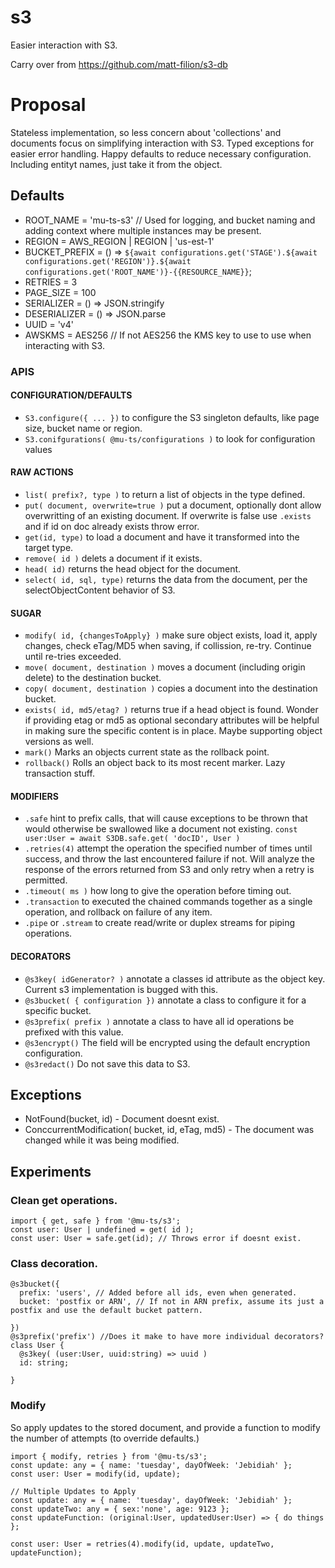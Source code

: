 # s3

Easier interaction with S3.

Carry over from https://github.com/matt-filion/s3-db

# Proposal

Stateless implementation, so less concern about 'collections' and documents focus on simplifying interaction with S3.
Typed exceptions for easier error handling.
Happy defaults to reduce necessary configuration. Including entityt names, just take it from the object.

## Defaults

* ROOT_NAME = 'mu-ts-s3' // Used for logging, and bucket naming and adding context where multiple instances may be present.
* REGION = AWS_REGION | REGION | 'us-est-1'
* BUCKET_PREFIX = () => `${await configurations.get('STAGE').${await configurations.get('REGION')}.${await configurations.get('ROOT_NAME')}-{{RESOURCE_NAME}}`;
* RETRIES = 3
* PAGE_SIZE = 100
* SERIALIZER = () => JSON.stringify
* DESERIALIZER = () => JSON.parse
* UUID = 'v4'
* AWSKMS = AES256 // If not AES256 the KMS key to use to use when interacting with S3.

### APIS

#### CONFIGURATION/DEFAULTS
* `S3.configure({ ... })` to configure the S3 singleton defaults, like page size, bucket name or region.
* `S3.conifgurations( @mu-ts/configurations )` to look for configuration values

#### RAW ACTIONS
* `list( prefix?, type )` to return a list of objects in the type defined.
* `put( document, overwrite=true )` put a document, optionally dont allow overwritting of an existing document. If overwrite is false use `.exists` and if id on doc already exists throw error.
* `get(id, type)` to load a document and have it transformed into the target type.
* `remove( id )` delets a document if it exists.
* `head( id)` returns the head object for the document.
* `select( id, sql, type)` returns the data from the document, per the selectObjectContent behavior of S3.

#### SUGAR
* `modify( id, {changesToApply} )` make sure object exists, load it, apply changes, check eTag/MD5 when saving, if collission, re-try. Continue until re-tries exceeded.
* `move( document, destination )` moves a document (including origin delete) to the destination bucket.
* `copy( document, destination )` copies a document into the destination bucket.
* `exists( id, md5/etag? )` returns true if a head object is found. Wonder if providing etag or md5 as optional secondary attributes will be helpful in making sure the specific content is in place. Maybe supporting object versions as well.
* `mark()` Marks an objects current state as the rollback point.
* `rollback()` Rolls an object back to its most recent marker. Lazy transaction stuff.

#### MODIFIERS
* `.safe` hint to prefix calls, that will cause exceptions to be thrown that would otherwise be swallowed like a document not existing. `const user:User = await S3DB.safe.get( 'docID', User )`
* `.retries(4)` attempt the operation the specified number of times until success, and throw the last encountered failure if not. Will analyze the response of the errors returned from S3 and only retry when a retry is permitted.
* `.timeout( ms )` how long to give the operation before timing out.
* `.transaction` to executed the chained commands together as a single operation, and rollback on failure of any item.
* `.pipe` or `.stream` to create read/write or duplex streams for piping operations.

#### DECORATORS
* `@s3key( idGenerator? )` annotate a classes id attribute as the object key. Current s3 implementation is bugged with this.
* `@s3bucket( { configuration })` annotate a class to configure it for a specific bucket.
* `@s3prefix( prefix )` annotate a class to have all id operations be prefixed with this value.
* `@s3encrypt()` The field will be encrypted using the default encryption configuration.
* `@s3redact()` Do not save this data to S3.

## Exceptions

* NotFound(bucket, id) - Document doesnt exist.
* ConccurrentModification( bucket, id, eTag, md5) - The document was changed while it was being modified.
  
## Experiments

### Clean get operations.

```
import { get, safe } from '@mu-ts/s3';
const user: User | undefined = get( id );
const user: User = safe.get(id); // Throws error if doesnt exist.
```

### Class decoration.
```
@s3bucket({
  prefix: 'users', // Added before all ids, even when generated.
  bucket: 'postfix or ARN', // If not in ARN prefix, assume its just a postfix and use the default bucket pattern.
  
})
@s3prefix('prefix') //Does it make to have more individual decorators?
class User {
  @s3key( (user:User, uuid:string) => uuid )
  id: string;
  
}
```

### Modify

So apply updates to the stored document, and provide a function to modify the number of attempts (to override defaults.)

```
import { modify, retries } from '@mu-ts/s3';
const update: any = { name: 'tuesday', dayOfWeek: 'Jebidiah' };
const user: User = modify(id, update);

// Multiple Updates to Apply
const update: any = { name: 'tuesday', dayOfWeek: 'Jebidiah' };
const updateTwo: any = { sex:'none', age: 9123 };
const updateFunction: (original:User, updatedUser:User) => { do things };

const user: User = retries(4).modify(id, update, updateTwo, updateFunction);
```

